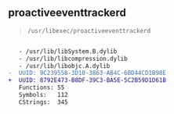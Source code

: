 ## proactiveeventtrackerd

> `/usr/libexec/proactiveeventtrackerd`

```diff

   - /usr/lib/libSystem.B.dylib
   - /usr/lib/libcompression.dylib
   - /usr/lib/libobjc.A.dylib
-  UUID: 9C23955B-3D10-3863-AB4C-6BD44CD1B98E
+  UUID: 8792E473-B8DF-39C3-BA5E-5C2B59D1D61B
   Functions: 55
   Symbols:   112
   CStrings:  345

```
